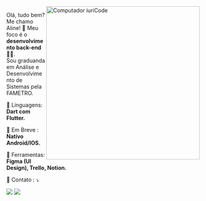 <img src="https://user-images.githubusercontent.com/116390525/210088746-0cbb450b-00d7-4c79-86b7-3045de75fdeb.gif" min-width="400px" max-width="400px" width="400px" align="right" alt="Computador iuriCode"> 

<p align="left"> 
  Olá, tudo bem? Me chamo Aline! 👋 Meu foco é o <strong>desenvolvimento back-end</strong> 👩‍💻.<br>
  Sou graduanda em Análise e Desenvolvimento de Sistemas pela FAMETRO.
</p>

<p align="left">
  🦄 Linguagens: <strong>Dart com Flutter.</strong> 
</p>

<p align="left">
  🔮 Em Breve : <strong> Nativo Android/IOS.</strong>
</p>

<p align="left">
  💼 Ferramentas: <strong>Figma (UI Design), Trello, Notion.</strong>
</p>

<p align="left">
  💌 Contato : ⤵️
</p>


          
          
          

 
  

<div> 
  <a href = "aline.santana.dev10@gmail.com"><img src="https://img.shields.io/badge/-Gmail-%23333?style=for-the-badge&logo=gmail&logoColor=white" target="_blank"></a>
  <a href="https://www.linkedin.com/in/aline-sousa-santana-131535256/" target="_blank"><img src="https://img.shields.io/badge/-LinkedIn-%230077B5?style=for-the-badge&logo=linkedin&logoColor=white" target="_blank"></a> 
 

 
</div>
